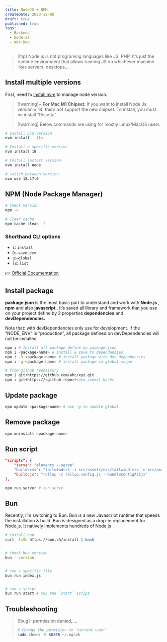 ```yaml
---
title: NodeJS + NPM
createDate: 2023-12-08
draft: true
published: true
tags:
  - Backend
  - Node-Js
  - Web-Dev
---
```

> [!tip] Node.js is not programing languages like JS, PHP. It’s just the runtime environment that allows running JS on whichever machine likes servers, desktops,…

## Install multiple versions

First, need to [install nvm](https://github.com/nvm-sh/nvm) to manage node version.

> [!warning]+ 
> **For Mac M1 Chipset:** If you want to install Node.Js version ≤ 14, this’s not support the new chipset. To install, you must be install “Rosetta”
  
> [!warning] Below commands are using for mostly Linux/MacOS users

```bash
# Install LTS Version
nvm install --lts
```

```bash
# Install a specific version
nvm install 18
```

```bash
# Install lastest version
nvm install node
```

```bash
# switch between version
nvm use 18.17.0
```

## NPM (Node Package Manager)

```bash
# Check version
npm -v
```

```bash
# Clear cache
npm cache clean -f
```

### Shorthand CLI options

- `i`: `install`
- `D`:`—save-dev`
- `g`:`—global`
- `ls`: `list`

👉 [Official Documentation](https://docs.npmjs.com/)

## Install package

**package.json** is the most basic part to understand and work with **Node.js** , **npm** and also **javascript** . It’s saved all library and framework that you use on your project define by 2 properties **dependencies** and **devDependencies.**

Note that: with devDependencies only use for development. If the “NODE_ENV” is “production”, all package defined on devDependencies will not be installed

```bash
npm i # Install all package define on package.json
npm i <package-name> # install & save to dependencies
npm i -D <package-name> # install package with dev dependencies
npm i -g <package-name> # install package in global scope
```

```bash
# from github repository
npm i git+https://github.com/abc/xyz.git
npm i git+https://<github repo>#<new_commit_hash>
```

## Update package

```bash
npm update <package-name> # use -g to update global
```

## Remove package

```bash
npm uninstall <package-name>
```

## Run script

```json title="package.json"
"scripts": {
	"serve": "eleventy --serve"
	"build:css": "tailwindcss -i src/assets/css/tailwind.css -o src/assets/css/main.css --postcss",
	"build:js": "rollup -c rollup.config.js --bundleConfigAsCjs"
},
```

```bash
npm run server # run serve
```
  
## Bun

Recently, I’m switching to Bun. Bun is a new Javascript runtime that speeds the installation & build. Bun is designed as a drop-in replacement for Node.js. It natively implements hundreds of Node.js

```bash
# install bun
curl -fsSL https://bun.sh/install | bash
```

```bash

# check bun version
bun --version
```

```bash

# run a specific file
bun run index.js
```

```bash

# run a script
bun run start # run the `start` script
```

## Troubleshooting

> [!bug]- permission denied,….
> ```bash
> # Change the permision to "current user"
> sudo chown -R $USER ~/.ngrok
> ```